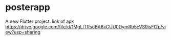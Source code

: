 # posterapp

A new Flutter project.
link of apk https://drive.google.com/file/d/1MgLITRsoBA6xCUU0DymRb5cVS9isFI2p/view?usp=sharing
